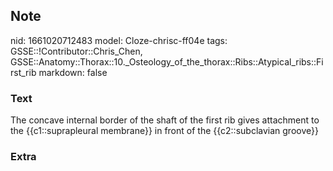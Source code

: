 ## Note
nid: 1661020712483
model: Cloze-chrisc-ff04e
tags: GSSE::!Contributor::Chris_Chen, GSSE::Anatomy::Thorax::10._Osteology_of_the_thorax::Ribs::Atypical_ribs::First_rib
markdown: false

### Text
<div class='toggle'>
  The concave internal border of the shaft of the first rib gives
  attachment to the {{c1::suprapleural membrane}} in front of the
  {{c2::subclavian groove}}
</div>

### Extra

